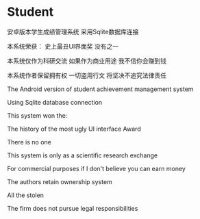 # Student
安卓版本学生成绩管理系统
采用Sqlite数据库连接

本系统荣获：
  史上最丑UI界面奖
没有之一

本系统仅作为科研交流 
如果作为商业用途 我不信你会赚到钱

本系统作者保留拥有权
一切盗用行文
将坚决不追究法律责任


The Android version of student achievement management system

Using Sqlite database connection

This system won the:

The history of the most ugly UI interface Award

There is no one

This system is only as a scientific research exchange

For commercial purposes if I don't believe you can earn money

The authors retain ownership system

All the stolen

The firm does not pursue legal responsibilities
